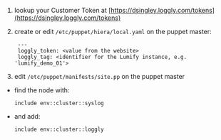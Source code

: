 1. lookup your Customer Token at [https://dsingley.loggly.com/tokens](https://dsingley.loggly.com/tokens)
1. create or edit `/etc/puppet/hiera/local.yaml` on the puppet master:

        ---
        loggly_token: <value from the website>
        loggly_tag: <identifier for the Lumify instance, e.g. 'lumify_demo_01'>

1. edit `/etc/puppet/manifests/site.pp` on the puppet master
  * find the node with:

        include env::cluster::syslog

  * and add:

        include env::cluster::loggly
